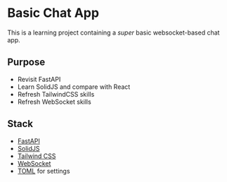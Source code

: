 # Basic Chat App

This is a learning project containing a _super_ basic websocket-based
chat app.

## Purpose

- Revisit FastAPI
- Learn SolidJS and compare with React
- Refresh TailwindCSS skills
- Refresh WebSocket skills

## Stack

- [FastAPI](https://fastapi.tiangolo.com/)
- [SolidJS](https://www.solidjs.com/)
- [Tailwind CSS](https://tailwindcss.com/)
- [WebSocket](https://developer.mozilla.org/en-US/docs/Web/API/WebSockets_API)
- [TOML](https://toml.io/) for settings
